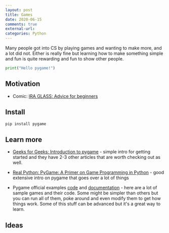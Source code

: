 ```yaml
---
layout: post
title: Games
date: 2020-06-15
comments: true
external-url:
categories: Python
---
```


Many people got into CS by playing games and wanting to make more, and a lot did not. Either is really fine but learning how to make something simple and fun is quite rewarding and fun to show other people.

```python
print("Hello pygame!")
```

## Motivation

* Comic: [IRA GLASS: Advice for beginners](http://www.zenpencils.com/comic/90-ira-glass-advice-for-beginners/)

## Install

```bash
pip install pygame
```

## Learn more

* [Geeks for Geeks: Introduction to pygame](https://www.geeksforgeeks.org/introduction-to-pygame/) - simple intro for getting started and they have 2-3 other articles that are worth checking out as well.

* [Real Python: PyGame: A Primer on Game Programming in Python](https://realpython.com/pygame-a-primer/) - good extensive intro on pygame that goes over a lot of things

* Pygame official examples [code](https://github.com/pygame/pygame/tree/main/examples) and [documentation](https://www.pygame.org/docs/ref/examples.html) - here are a lot of sample games and their code. Some might be simpler than others but you can run all of them, poke around and even modify them to get how things work. Some of this stuff can be advanced but it's a great way to learn. 

## Ideas
